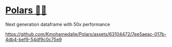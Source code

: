 # [Polars 🐻‍❄️](https://pola.rs/)
Next generation dataframe with 50x performance





https://github.com/Kmohamedalie/Polars/assets/63104472/7ee5aeac-017b-4db4-bef9-54df9c0c75e9


